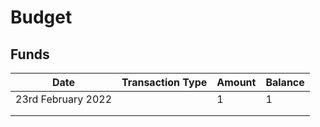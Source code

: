 # Budget

## Funds

<table><thead><tr><th>Date</th><th data-type="select">Transaction Type</th><th>Amount</th><th>Balance</th></tr></thead><tbody><tr><td>23rd February 2022</td><td></td><td>1</td><td>1</td></tr><tr><td></td><td></td><td></td><td></td></tr><tr><td></td><td></td><td></td><td></td></tr></tbody></table>
